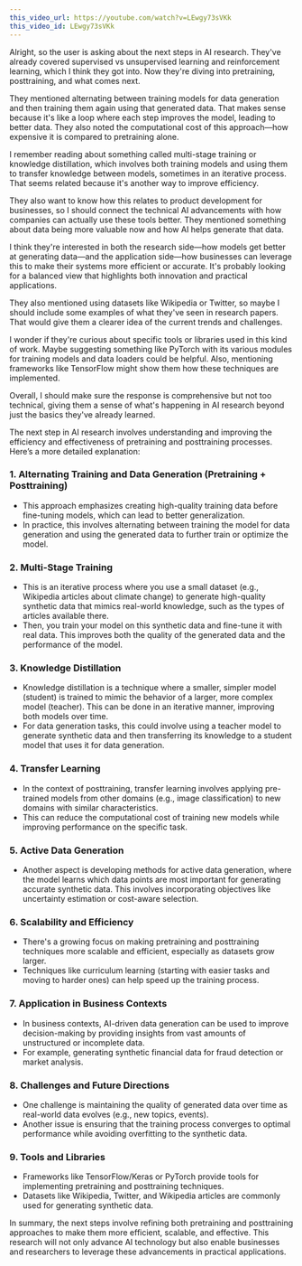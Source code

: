 ```yaml
---
this_video_url: https://youtube.com/watch?v=LEwgy73sVKk
this_video_id: LEwgy73sVKk
---
```

<think>
Alright, so the user is asking about the next steps in AI research. They've already covered supervised vs unsupervised learning and reinforcement learning, which I think they got into. Now they're diving into pretraining, posttraining, and what comes next.

They mentioned alternating between training models for data generation and then training them again using that generated data. That makes sense because it's like a loop where each step improves the model, leading to better data. They also noted the computational cost of this approach—how expensive it is compared to pretraining alone.

I remember reading about something called multi-stage training or knowledge distillation, which involves both training models and using them to transfer knowledge between models, sometimes in an iterative process. That seems related because it's another way to improve efficiency.

They also want to know how this relates to product development for businesses, so I should connect the technical AI advancements with how companies can actually use these tools better. They mentioned something about data being more valuable now and how AI helps generate that data.

I think they're interested in both the research side—how models get better at generating data—and the application side—how businesses can leverage this to make their systems more efficient or accurate. It's probably looking for a balanced view that highlights both innovation and practical applications.

They also mentioned using datasets like Wikipedia or Twitter, so maybe I should include some examples of what they've seen in research papers. That would give them a clearer idea of the current trends and challenges.

I wonder if they're curious about specific tools or libraries used in this kind of work. Maybe suggesting something like PyTorch with its various modules for training models and data loaders could be helpful. Also, mentioning frameworks like TensorFlow might show them how these techniques are implemented.

Overall, I should make sure the response is comprehensive but not too technical, giving them a sense of what's happening in AI research beyond just the basics they've already learned.
</think>

The next step in AI research involves understanding and improving the efficiency and effectiveness of pretraining and posttraining processes. Here’s a more detailed explanation:

### **1. Alternating Training and Data Generation (Pretraining + Posttraining)**
   - This approach emphasizes creating high-quality training data before fine-tuning models, which can lead to better generalization.
   - In practice, this involves alternating between training the model for data generation and using the generated data to further train or optimize the model.

### **2. Multi-Stage Training**
   - This is an iterative process where you use a small dataset (e.g., Wikipedia articles about climate change) to generate high-quality synthetic data that mimics real-world knowledge, such as the types of articles available there.
   - Then, you train your model on this synthetic data and fine-tune it with real data. This improves both the quality of the generated data and the performance of the model.

### **3. Knowledge Distillation**
   - Knowledge distillation is a technique where a smaller, simpler model (student) is trained to mimic the behavior of a larger, more complex model (teacher). This can be done in an iterative manner, improving both models over time.
   - For data generation tasks, this could involve using a teacher model to generate synthetic data and then transferring its knowledge to a student model that uses it for data generation.

### **4. Transfer Learning**
   - In the context of posttraining, transfer learning involves applying pre-trained models from other domains (e.g., image classification) to new domains with similar characteristics.
   - This can reduce the computational cost of training new models while improving performance on the specific task.

### **5. Active Data Generation**
   - Another aspect is developing methods for active data generation, where the model learns which data points are most important for generating accurate synthetic data. This involves incorporating objectives like uncertainty estimation or cost-aware selection.

### **6. Scalability and Efficiency**
   - There's a growing focus on making pretraining and posttraining techniques more scalable and efficient, especially as datasets grow larger.
   - Techniques like curriculum learning (starting with easier tasks and moving to harder ones) can help speed up the training process.

### **7. Application in Business Contexts**
   - In business contexts, AI-driven data generation can be used to improve decision-making by providing insights from vast amounts of unstructured or incomplete data.
   - For example, generating synthetic financial data for fraud detection or market analysis.

### **8. Challenges and Future Directions**
   - One challenge is maintaining the quality of generated data over time as real-world data evolves (e.g., new topics, events).
   - Another issue is ensuring that the training process converges to optimal performance while avoiding overfitting to the synthetic data.

### **9. Tools and Libraries**
   - Frameworks like TensorFlow/Keras or PyTorch provide tools for implementing pretraining and posttraining techniques.
   - Datasets like Wikipedia, Twitter, and Wikipedia articles are commonly used for generating synthetic data.

In summary, the next steps involve refining both pretraining and posttraining approaches to make them more efficient, scalable, and effective. This research will not only advance AI technology but also enable businesses and researchers to leverage these advancements in practical applications.
